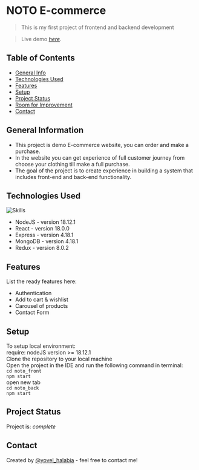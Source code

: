 # NOTO E-commerce
> This is my first project of frontend and backend development

> Live demo [_here_](https://noto-website.herokuapp.com/).

## Table of Contents
* [General Info](#general-information)
* [Technologies Used](#technologies-used)
* [Features](#features)
* [Setup](#setup)
* [Project Status](#project-status)
* [Room for Improvement](#room-for-improvement)
* [Contact](#contact)



## General Information
- This project is demo E-commerce website, you can order and make a purchase.
- In the website you can get experience of full customer journey from choose your clothing till make a full purchase.
- The goal of the project is to create experience in building a system that includes front-end and back-end functionality.



## Technologies Used
![Skills](https://skills.thijs.gg/icons?i=nodejs,react,express,mongodb,redux&perline=5)
- NodeJS - version 18.12.1
- React - version 18.0.0
- Express - version 4.18.1
- MongoDB - version 4.18.1
- Redux - version 8.0.2




## Features
List the ready features here:
- Authentication
- Add to cart & wishlist
- Carousel of products
- Contact Form


## Setup
To setup local environment:<br/>
require: nodeJS version >= 18.12.1<br/>
Clone the repository to your local machine<br/>
Open the project in the IDE and run the following command in terminal:<br/>
`cd noto_front`</br>
`npm start`<br/>
open new tab<br/>
`cd noto_back`</br>
`npm start`


## Project Status
Project is: _complete_


## Contact
Created by [@yovel_halabia](https://www.linkedin.com/in/yovel-halabia-450a2b1b2/) - feel free to contact me!


